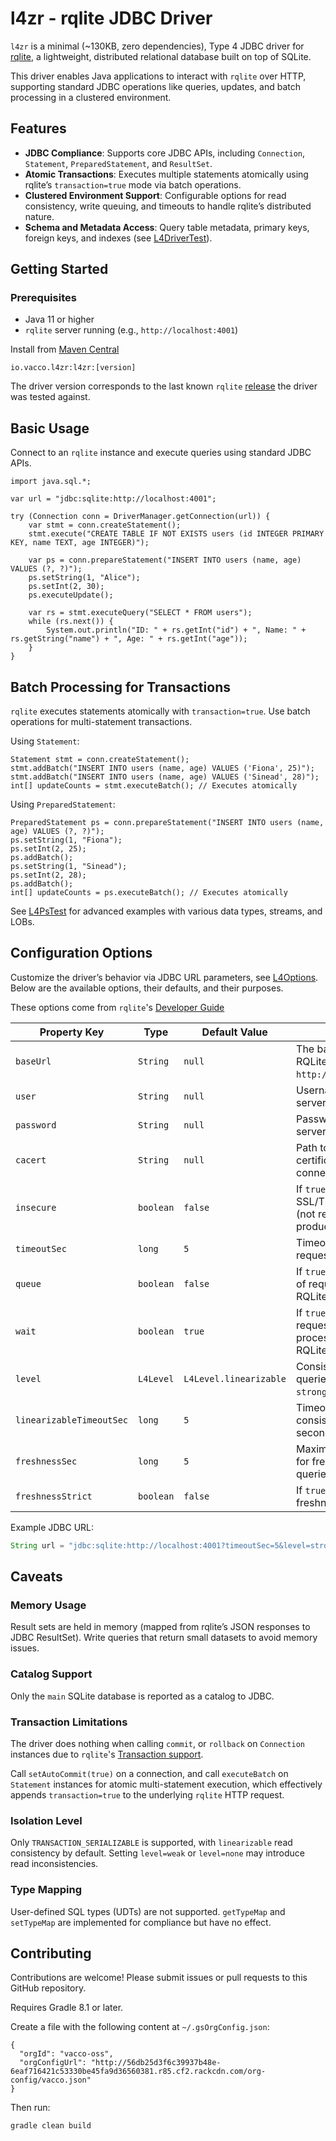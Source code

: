 # l4zr - rqlite JDBC Driver

`l4zr` is a minimal (~130KB, zero dependencies),  Type 4 JDBC driver for [rqlite](https://github.com/rqlite/rqlite),
a lightweight, distributed relational database built on top of SQLite.

This driver enables Java applications to interact with `rqlite` over HTTP, supporting standard
JDBC operations like queries, updates, and batch processing in a clustered environment.

## Features

- **JDBC Compliance**: Supports core JDBC APIs, including `Connection`, `Statement`, `PreparedStatement`, and `ResultSet`.
- **Atomic Transactions**: Executes multiple statements atomically using rqlite’s `transaction=true` mode via batch operations.
- **Clustered Environment Support**: Configurable options for read consistency, write queuing, and timeouts to handle rqlite’s distributed nature.
- **Schema and Metadata Access**: Query table metadata, primary keys, foreign keys, and indexes (see [L4DriverTest](./src/test/java/io/vacco/l4zr/L4DriverTest.java)).

## Getting Started

### Prerequisites

- Java 11 or higher
- `rqlite` server running (e.g., `http://localhost:4001`)

Install from [Maven Central](https://mvnrepository.com/artifact/io.vacco.l4zr/l4zr)

    io.vacco.l4zr:l4zr:[version]

The driver version corresponds to the last known `rqlite` [release](https://github.com/rqlite/rqlite/releases) the driver was tested against.

## Basic Usage

Connect to an `rqlite` instance and execute queries using standard JDBC APIs.

```
import java.sql.*;

var url = "jdbc:sqlite:http://localhost:4001";

try (Connection conn = DriverManager.getConnection(url)) {
    var stmt = conn.createStatement();
    stmt.execute("CREATE TABLE IF NOT EXISTS users (id INTEGER PRIMARY KEY, name TEXT, age INTEGER)");

    var ps = conn.prepareStatement("INSERT INTO users (name, age) VALUES (?, ?)");
    ps.setString(1, "Alice");
    ps.setInt(2, 30);
    ps.executeUpdate();

    var rs = stmt.executeQuery("SELECT * FROM users");
    while (rs.next()) {
        System.out.println("ID: " + rs.getInt("id") + ", Name: " + rs.getString("name") + ", Age: " + rs.getInt("age"));
    }
}
```

## Batch Processing for Transactions

`rqlite` executes statements atomically with `transaction=true`. Use batch operations for multi-statement transactions.

Using `Statement`:

```
Statement stmt = conn.createStatement();
stmt.addBatch("INSERT INTO users (name, age) VALUES ('Fiona', 25)");
stmt.addBatch("INSERT INTO users (name, age) VALUES ('Sinead', 28)");
int[] updateCounts = stmt.executeBatch(); // Executes atomically
```

Using `PreparedStatement`:

```
PreparedStatement ps = conn.prepareStatement("INSERT INTO users (name, age) VALUES (?, ?)");
ps.setString(1, "Fiona");
ps.setInt(2, 25);
ps.addBatch();
ps.setString(1, "Sinead");
ps.setInt(2, 28);
ps.addBatch();
int[] updateCounts = ps.executeBatch(); // Executes atomically
```

See [L4PsTest](./src/test/java/io/vacco/l4zr/L4PsTest.java) for advanced examples with various data types, streams, and LOBs.

## Configuration Options

Customize the driver’s behavior via JDBC URL parameters, see [L4Options](./src/main/java/io/vacco/l4zr/rqlite/L4Options.java). Below are the available options, their defaults, and their purposes.

These options come from `rqlite`'s [Developer Guide](https://rqlite.io/docs/api)

| Property Key                | Type      | Default Value            | Description                                                                 |
|-----------------------------|-----------|--------------------------|-----------------------------------------------------------------------------|
| `baseUrl`                   | `String`  | `null`                   | The base URL of the RQLite server (e.g., `http://localhost:4001`).           |
| `user`                      | `String`  | `null`                   | Username for RQLite server authentication.                                   |
| `password`                  | `String`  | `null`                   | Password for RQLite server authentication.                                   |
| `cacert`                    | `String`  | `null`                   | Path to the CA certificate for SSL/TLS connections.                         |
| `insecure`                  | `boolean` | `false`                  | If `true`, disables SSL/TLS verification (not recommended for production).   |
| `timeoutSec`                | `long`    | `5`                      | Timeout for HTTP requests in seconds.                                       |
| `queue`                     | `boolean` | `false`                  | If `true`, enables queuing of requests on the RQLite server.                |
| `wait`                      | `boolean` | `true`                   | If `true`, waits for the request to be processed by the RQLite leader.      |
| `level`                     | `L4Level` | `L4Level.linearizable`   | Consistency level for queries (`none`, `weak`, `strong`, `linearizable`).   |
| `linearizableTimeoutSec`    | `long`    | `5`                      | Timeout for linearizable consistency queries in seconds.                    |
| `freshnessSec`              | `long`    | `5`                      | Maximum age of data for freshness-based queries in seconds.                 |
| `freshnessStrict`           | `boolean` | `false`                  | If `true`, enforces strict freshness for queries.                           |

Example JDBC URL:

```java
String url = "jdbc:sqlite:http://localhost:4001?timeoutSec=5&level=strong&freshnessSec=1";
```

## Caveats

### Memory Usage

Result sets are held in memory (mapped from rqlite’s JSON responses to JDBC ResultSet). Write queries that return small datasets to avoid memory issues.

### Catalog Support

Only the `main` SQLite database is reported as a catalog to JDBC.

### Transaction Limitations

The driver does nothing when calling `commit`, or `rollback` on `Connection` instances due to `rqlite`'s [Transaction support](https://rqlite.io/docs/api/api/#transactions).

Call `setAutoCommit(true)` on a connection, and call `executeBatch` on `Statement` instances for atomic multi-statement execution, which effectively appends `transaction=true` to the underlying `rqlite` HTTP request.

### Isolation Level

Only `TRANSACTION_SERIALIZABLE` is supported, with `linearizable` read consistency by default. Setting `level=weak` or `level=none` may introduce read inconsistencies.

### Type Mapping

User-defined SQL types (UDTs) are not supported. `getTypeMap` and `setTypeMap` are implemented for compliance but have no effect.

## Contributing

Contributions are welcome! Please submit issues or pull requests to this GitHub repository.

Requires Gradle 8.1 or later.

Create a file with the following content at `~/.gsOrgConfig.json`:

```
{
  "orgId": "vacco-oss",
  "orgConfigUrl": "http://56db25d3f6c39937b48e-6eaf716421c53330be45fa9d36560381.r85.cf2.rackcdn.com/org-config/vacco.json"
}
```

Then run:

```
gradle clean build
```
